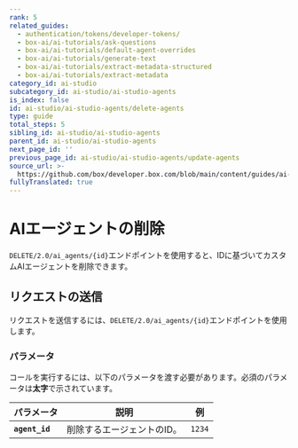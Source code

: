 ```yaml
---
rank: 5
related_guides:
  - authentication/tokens/developer-tokens/
  - box-ai/ai-tutorials/ask-questions
  - box-ai/ai-tutorials/default-agent-overrides
  - box-ai/ai-tutorials/generate-text
  - box-ai/ai-tutorials/extract-metadata-structured
  - box-ai/ai-tutorials/extract-metadata
category_id: ai-studio
subcategory_id: ai-studio/ai-studio-agents
is_index: false
id: ai-studio/ai-studio-agents/delete-agents
type: guide
total_steps: 5
sibling_id: ai-studio/ai-studio-agents
parent_id: ai-studio/ai-studio-agents
next_page_id: ''
previous_page_id: ai-studio/ai-studio-agents/update-agents
source_url: >-
  https://github.com/box/developer.box.com/blob/main/content/guides/ai-studio/ai-studio-agents/delete-agents.md
fullyTranslated: true
---
```

# AIエージェントの削除

`DELETE/2.0/ai_agents/{id}`エンドポイントを使用すると、IDに基づいてカスタムAIエージェントを削除できます。

## リクエストの送信

リクエストを送信するには、`DELETE/2.0/ai_agents/{id}`エンドポイントを使用します。

<Samples id="delete-ai-agents-id">

</Samples>

### パラメータ

コールを実行するには、以下のパラメータを渡す必要があります。必須のパラメータは**太字**で示されています。

| パラメータ          | 説明             | 例      |
| -------------- | -------------- | ------ |
| **`agent_id`** | 削除するエージェントのID。 | `1234` |
